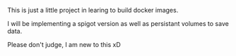 This is just a little project in learing to build docker images.

I will be implementing a spigot version as well as persistant volumes to save data.

Please don't judge, I am new to this xD
